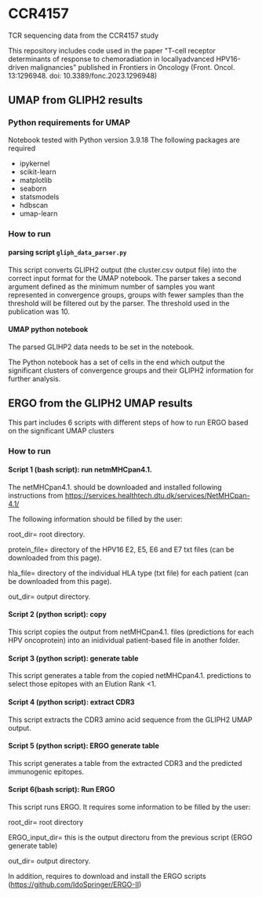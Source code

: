 # CCR4157

TCR sequencing data from the CCR4157 study

This repository includes code used in the paper "T-cell receptor determinants of response to chemoradiation in locallyadvanced HPV16-driven malignancies" published in Frontiers in Oncology (Front. Oncol. 13:1296948.
doi: 10.3389/fonc.2023.1296948)

## UMAP from GLIPH2 results

### Python requirements for UMAP

Notebook tested with Python version 3.9.18
The following packages are required

* ipykernel
* scikit-learn
* matplotlib
* seaborn
* statsmodels
* hdbscan
* umap-learn

### How to run

#### parsing script `gliph_data_parser.py` 
This script converts GLIPH2 output (the cluster.csv output file) into the correct input format for the UMAP notebook. The parser takes a second argument defined as the minimum number of samples you want represented in convergence groups, groups with fewer samples than the threshold will be filtered out by the parser. The threshold used in the publication was 10.

#### UMAP python notebook

The parsed GLIHP2 data needs to be set in the notebook.

The Python notebook has a set of cells in the end which output the significant clusters of convergence groups and their GLIPH2 information for further analysis. 

## ERGO from the GLIPH2 UMAP results

This part includes 6 scripts with different steps of how to run ERGO based on the significant UMAP clusters

### How to run


#### Script 1 (bash script): run netmMHCpan4.1.

The netMHCpan4.1. should be downloaded and installed following instructions from https://services.healthtech.dtu.dk/services/NetMHCpan-4.1/

The following information should be filled by the user: 

root_dir= root directory. 

protein_file= directory of the HPV16 E2, E5, E6 and E7 txt files (can be downloaded from this page). 

hla_file= directory of the individual HLA type (txt file) for each patient (can be downloaded from this page).

out_dir= output directory. 

#### Script 2 (python script):  copy

This script copies the output from netMHCpan4.1. files (predictions for each HPV oncoprotein) into an inidividual patient-based file in another folder. 

#### Script 3 (python script): generate table

This script generates a table from the copied netMHCpan4.1. predictions to select those epitopes with an Elution Rank <1. 

#### Script 4 (python script): extract CDR3

This script extracts the CDR3 amino acid sequence from the GLIPH2 UMAP output. 

#### Script 5 (python script): ERGO generate table

This script generates a table from the extracted CDR3 and the predicted immunogenic epitopes. 

#### Script 6(bash script): Run ERGO

This script runs ERGO. It requires some information to be filled by the user: 

root_dir= root directory

ERGO_input_dir= this is the output directoru from the previous script (ERGO generate table)

out_dir= output directory. 

In addition, requires to download and install the ERGO scripts (https://github.com/IdoSpringer/ERGO-II)
